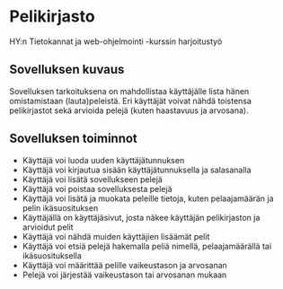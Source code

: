 # Pelikirjasto #
HY:n Tietokannat ja web-ohjelmointi -kurssin harjoitustyö

## Sovelluksen kuvaus ##
Sovelluksen tarkoituksena on mahdollistaa käyttäjälle lista hänen omistamistaan (lauta)peleistä. Eri käyttäjät voivat nähdä toistensa pelikirjastot sekä arvioida pelejä (kuten haastavuus ja arvosana).

## Sovelluksen toiminnot ##
* Käyttäjä voi luoda uuden käyttäjätunnuksen
* Käyttäjä voi kirjautua sisään käyttäjätunnuksella ja salasanalla
* Käyttäjä voi lisätä sovellukseen pelejä
* Käyttäjä voi poistaa sovelluksesta pelejä
* Käyttäjä voi lisätä ja muokata peleille tietoja, kuten pelaajamäärän ja pelin ikäsuosituksen
* Käyttäjällä on käyttäjäsivut, josta näkee käyttäjän pelikirjaston ja arvioidut pelit
* Käyttäjä voi nähdä muiden käyttäjien lisäämät pelit
* Käyttäjä voi etsiä pelejä hakemalla peliä nimellä, pelaajamäärällä tai ikäsuosituksella
* Käyttäjä voi määrittää pelille vaikeustason ja arvosanan
* Pelejä voi järjestää vaikeustason tai arvosanan mukaan
